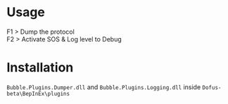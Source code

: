 # Usage
F1 > Dump the protocol\
F2 > Activate SOS & Log level to Debug


# Installation 
`Bubble.Plugins.Dumper.dll` and `Bubble.Plugins.Logging.dll` inside `Dofus-beta\BepInEx\plugins`
